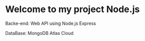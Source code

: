 # Welcome to my project Node.js

Backe-end: Web API using Node.js Express

DataBase: MongoDB Atlas Cloud

